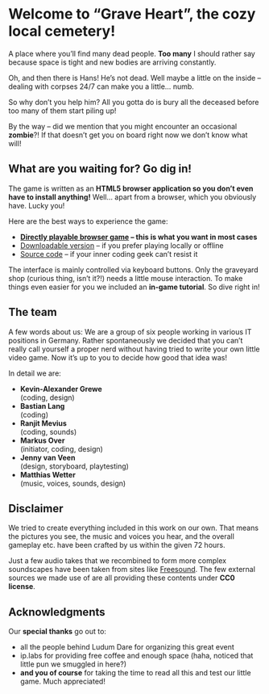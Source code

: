 # Welcome to “Grave Heart”, the cozy local cemetery!

A place where you’ll find many dead people. **Too many** I should rather say because space is tight and new bodies are arriving constantly.

Oh, and then there is Hans! He’s not dead. Well maybe a little on the inside – dealing with corpses 24/7 can make you a little… numb.

So why don’t you help him? All you gotta do is bury all the deceased before too many of them start piling up!

By the way – did we mention that you might encounter an occasional **zombie**?! If that doesn’t get you on board right now we don’t know what will!

## What are you waiting for? Go dig in!

The game is written as an **HTML5 browser application so you don’t even have to install anything!** Well… apart from a browser, which you obviously have. Lucky you!

Here are the best ways to experience the game:

- **[Directly playable browser game](http://shellfishgames.com/games/graveheart/index.html) – this is what you want in most cases**
- [Downloadable version](http://shellfishgames.com/dl/graveheart.zip) – if you prefer playing locally or offline
- [Source code](https://github.com/m2u-84/ldjam42) – if your inner coding geek can’t resist it

The interface is mainly controlled via keyboard buttons. Only the graveyard shop (curious thing, isn’t it?!) needs a little mouse interaction. To make things even easier for you we included an **in-game tutorial**. So dive right in!

## The team

A few words about us: We are a group of six people working in various IT positions in Germany. Rather spontaneously we decided that you can’t really call yourself a proper nerd without having tried to write your own little video game. Now it’s up to you to decide how good that idea was!

In detail we are:
- **Kevin-Alexander Grewe**  
(coding, design)
- **Bastian Lang**  
(coding)
- **Ranjit Mevius**  
(coding, sounds)
- **Markus Over**  
(initiator, coding, design)
- **Jenny van Veen**  
(design, storyboard, playtesting)
- **Matthias Wetter**  
(music, voices, sounds, design)

## Disclaimer

We tried to create everything included in this work on our own. That means the pictures you see, the music and voices you hear, and the overall gameplay etc. have been crafted by us within the given 72 hours.

Just a few audio takes that we recombined to form more complex soundscapes have been taken from sites like [Freesound](https://freesound.org/). The few external sources we made use of are all providing these contents under **CC0 license**.

## Acknowledgments

Our **special thanks** go out to:

- all the people behind Ludum Dare for organizing this great event
- ip.labs for providing free coffee and enough space (haha, noticed that little pun we smuggled in here?)
- **and you of course** for taking the time to read all this and test our little game. Much appreciated!
